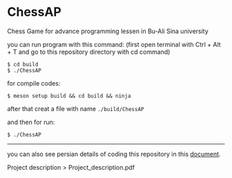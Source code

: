 # ChessAP
Chess Game for advance programming lessen in Bu-Ali Sina university

you can run program with this command: (first open terminal with Ctrl + Alt + T and go to this repository directory with cd command)
```
$ cd build
$ ./ChessAP
```

for compile codes:
```
$ meson setup build && cd build && ninja
```
after that creat a file with name ```./build/ChessAP```

and then for run:
```
$ ./ChessAP
```
-------
you can also see persian details of coding this repository in this 
<a href="https://docs.google.com/document/d/1Zs9lblVAralvgB18gGBq8tshjUVgr7yMolv_XBSwxxM/edit?usp=sharing
">document</a>.


Project description > Project_description.pdf
